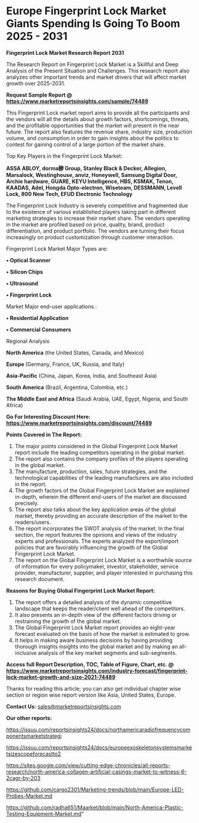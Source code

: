 # Europe Fingerprint Lock Market Giants Spending Is Going To Boom 2025 - 2031

<strong>Fingerprint Lock Market Research Report 2031</strong>

The Research Report on Fingerprint Lock Market is a Skillful and Deep Analysis of the Present Situation and Challenges. This research report also analyzes other important trends and market drivers that will affect market growth over 2025-2031.

<strong>Request Sample Report @ <a href=https://www.marketreportsinsights.com/sample/74489>https://www.marketreportsinsights.com/sample/74489</a></strong>

This Fingerprint Lock market report aims to provide all the participants and the vendors will all the details about growth factors, shortcomings, threats, and the profitable opportunities that the market will present in the near future. The report also features the revenue share, industry size, production volume, and consumption in order to gain insights about the politics to contest for gaining control of a large portion of the market share.

Top Key Players in the Fingerprint Lock Market:

<strong>ASSA ABLOY, dorma醦 Group, Stanley Black & Decker, Allegion, Marsalock, Westinghouse, anviz, Honeywell, Samsung Digital Door, Archie hardware, GUARE, KEYU Intelligence, HBS, KSMAK, Tenon, KAADAS, Adel, Hongda Opto-electron, Wiseteam, DESSMANN, Levell Lock, 800 New Tech, EFUD Electronic Technology</strong>

The Fingerprint Lock Industry is severely competitive and fragmented due to the existence of various established players taking part in different marketing strategies to increase their market share. The vendors operating in the market are profiled based on price, quality, brand, product differentiation, and product portfolio. The vendors are turning their focus increasingly on product customization through customer interaction.

Fingerprint Lock Market Major Types are:

<strong>• Optical Scanner

• Silicon Chips

• Ultrasound

• Fingerprint Lock</strong>

Market Major end-user applications :

<strong>• Residential Application

• Commercial Consumers</strong>

Regional Analysis

</u><strong><b>North America</b></strong> (the United States, Canada, and Mexico)

<strong><b>Europe </b></strong>(Germany, France, UK, Russia, and Italy)

<strong><b>Asia-Pacific</b></strong> (China, Japan, Korea, India, and Southeast Asia)

<strong><b>South America</b></strong> (Brazil, Argentina, Colombia, etc.)

<strong><b>The Middle East and Africa</b></strong> (Saudi Arabia, UAE, Egypt, Nigeria, and South Africa)

<strong>Go For Interesting Discount Here: <a href=https://www.marketreportsinsights.com/discount/74489>https://www.marketreportsinsights.com/discount/74489</a></strong>

<strong>Points Covered in The Report:</strong>
<ol>
  <li>The major points considered in the Global Fingerprint Lock Market report include the leading competitors operating in the global market.</li>
  <li>The report also contains the company profiles of the players operating in the global market.</li>
  <li>The manufacture, production, sales, future strategies, and the technological capabilities of the leading manufacturers are also included in the report.</li>
  <li>The growth factors of the Global Fingerprint Lock Market are explained in-depth, wherein the different end-users of the market are discussed precisely.</li>
  <li>The report also talks about the key application areas of the global market, thereby providing an accurate description of the market to the readers/users.</li>
  <li>The report incorporates the SWOT analysis of the market. In the final section, the report features the opinions and views of the industry experts and professionals. The experts analyzed the export/import policies that are favorably influencing the growth of the Global Fingerprint Lock Market.</li>
  <li>The report on the Global Fingerprint Lock Market is a worthwhile source of information for every policymaker, investor, stakeholder, service provider, manufacturer, supplier, and player interested in purchasing this research document.</li>
</ol>
<strong>Reasons for Buying Global Fingerprint Lock Market Report:</strong>

<ol>
  <li>The report offers a detailed analysis of the dynamic competitive landscape that keeps the reader/client well ahead of the competitors.</li>
  <li>It also presents an in-depth view of the different factors driving or restraining the growth of the global market.</li>
  <li>The Global Fingerprint Lock Market report provides an eight-year forecast evaluated on the basis of how the market is estimated to grow.</li>
  <li>It helps in making aware business decisions by having providing thorough insights insights into the global market and by making an all-inclusive analysis of the key market segments and sub-segments.</li>
</ol>
<strong>Access full Report Description, TOC, Table of Figure, Chart, etc. @ <a href=https://www.marketreportsinsights.com/industry-forecast/fingerprint-lock-market-growth-and-size-2021-74489>https://www.marketreportsinsights.com/industry-forecast/fingerprint-lock-market-growth-and-size-2021-74489</a></strong>


Thanks for reading this article; you can also get individual chapter wise section or region wise report version like Asia, United States, Europe.

<strong>Contact Us:</strong>
sales@marketreportsinsights.com

<strong>Our other reports:</strong>

<a href=https://issuu.com/reportsinsights24/docs/northamericaradiofrequencycomponentsmarketstrategi>https://issuu.com/reportsinsights24/docs/northamericaradiofrequencycomponentsmarketstrategi</a>

<a href=https://issuu.com/reportsinsights24/docs/europeexoskeletonsystemsmarketsizescopeforecastto2>https://issuu.com/reportsinsights24/docs/europeexoskeletonsystemsmarketsizescopeforecastto2</a>

<a href=https://sites.google.com/view/cutting-edge-chronicles/all-reports-research/north-america-collagen-artificial-casings-market-to-witness-6-2cagr-by-203>https://sites.google.com/view/cutting-edge-chronicles/all-reports-research/north-america-collagen-artificial-casings-market-to-witness-6-2cagr-by-203</a>

<a href=https://github.com/cargo2301/Marketing-trends/blob/main/Europe-LED-Probes-Market.md>https://github.com/cargo2301/Marketing-trends/blob/main/Europe-LED-Probes-Market.md</a>

<a href=https://github.com/radha651/Maarket/blob/main/North-America-Plastic-Testing-Equipment-Market.md>https://github.com/radha651/Maarket/blob/main/North-America-Plastic-Testing-Equipment-Market.md</a>"
